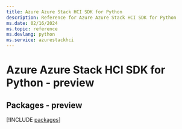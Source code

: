 ```yaml
---
title: Azure Azure Stack HCI SDK for Python
description: Reference for Azure Azure Stack HCI SDK for Python
ms.date: 02/16/2024
ms.topic: reference
ms.devlang: python
ms.service: azurestackhci
---
```

# Azure Azure Stack HCI SDK for Python - preview
## Packages - preview
[!INCLUDE [packages](azure-stack-hci-index.md)]